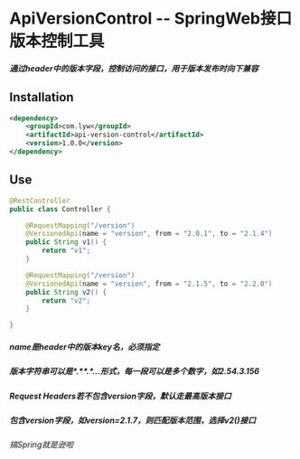 # ApiVersionControl -- SpringWeb接口版本控制工具

##### 通过header中的版本字段，控制访问的接口，用于版本发布时向下兼容

## Installation
```xml
<dependency>
    <groupId>com.lyw</groupId>
    <artifactId>api-version-control</artifactId>
    <version>1.0.0</version>
</dependency>
```

## Use
```java
@RestController
public class Controller {

    @RequestMapping("/version")
    @VersionedApi(name = "version", from = "2.0.1", to = "2.1.4")
    public String v1() {
        return "v1";
    }

    @RequestMapping("/version")
    @VersionedApi(name = "version", from = "2.1.5", to = "2.2.0")
    public String v2() {
        return "v2";
    }

}
```
##### name是header中的版本key名，必须指定
##### 版本字符串可以是*.**.*...形式，每一段可以是多个数字，如2.54.3.156
##### Request Headers若不包含version字段，默认走最高版本接口
##### 包含version字段，如version=2.1.7，则匹配版本范围，选择v2()接口

###### 搞Spring就是逊啦